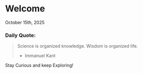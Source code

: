 # Welcome

October 15th, 2025

### Daily Quote:
> Science is organized knowledge. Wisdom is organized life.
> 	- Immanuel Kant

Stay Curious and keep Exploring!
